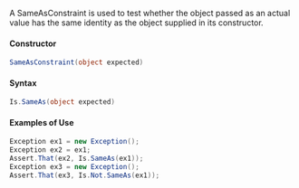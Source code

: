 A SameAsConstraint is used to test whether the object passed
as an actual value has the same identity as the object supplied
in its constructor.

#### Constructor


```csharp
SameAsConstraint(object expected)
```


#### Syntax

```csharp
Is.SameAs(object expected)
```


#### Examples of Use

```csharp
Exception ex1 = new Exception();
Exception ex2 = ex1;
Assert.That(ex2, Is.SameAs(ex1));
Exception ex3 = new Exception();
Assert.That(ex3, Is.Not.SameAs(ex1));
```
